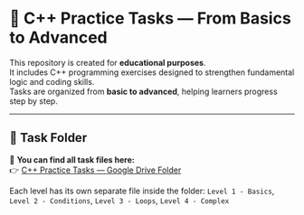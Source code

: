 # 🎯 C++ Practice Tasks — From Basics to Advanced

This repository is created for **educational purposes**.  
It includes C++ programming exercises designed to strengthen fundamental logic and coding skills.  
Tasks are organized from **basic to advanced**, helping learners progress step by step.

---

## 📂 Task Folder

📎 **You can find all task files here:**  
👉 [C++ Practice Tasks — Google Drive Folder](https://drive.google.com/drive/folders/1nznFph88n9WwrcPHFgElKs_GymPSN3pH?usp=sharing)

Each level has its own separate file inside the folder:
`Level 1 - Basics`, `Level 2 - Conditions`, `Level 3 - Loops`, `Level 4 - Complex`


